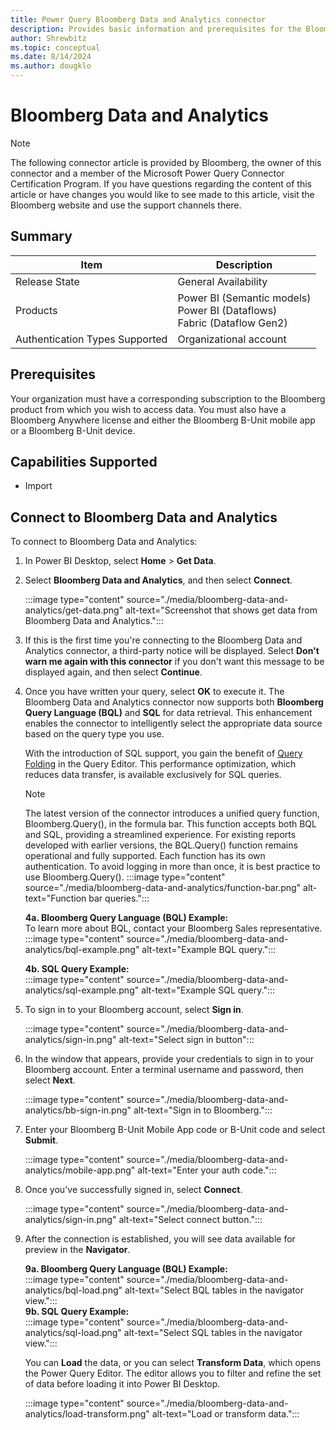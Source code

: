 ```yaml
---
title: Power Query Bloomberg Data and Analytics connector
description: Provides basic information and prerequisites for the Bloomberg Data and Analytics connector, descriptions of the optional input parameters, and discusses limitations and issues you might encounter.
author: Shrewbitz
ms.topic: conceptual
ms.date: 8/14/2024
ms.author: dougklo
---
```


# Bloomberg Data and Analytics

> [!NOTE]
>The following connector article is provided by Bloomberg, the owner of this connector and a member of the Microsoft Power Query Connector Certification Program. If you have questions regarding the content of this article or have changes you would like to see made to this article, visit the Bloomberg website and use the support channels there.

## Summary

| Item | Description |
| ---- | ----------- |
| Release State | General Availability |
| Products | Power BI (Semantic models)<br/>Power BI (Dataflows)<br/>Fabric (Dataflow Gen2) |
| Authentication Types Supported | Organizational account |

## Prerequisites

Your organization must have a corresponding subscription to the Bloomberg product from which you wish to access data. You must also have a Bloomberg Anywhere license and either the Bloomberg B-Unit mobile app or a Bloomberg B-Unit device.

## Capabilities Supported

* Import

## Connect to Bloomberg Data and Analytics

To connect to Bloomberg Data and Analytics:

1. In Power BI Desktop, select **Home** > **Get Data**.

2. Select **Bloomberg Data and Analytics**, and then select **Connect**.

   :::image type="content" source="./media/bloomberg-data-and-analytics/get-data.png" alt-text="Screenshot that shows get data from Bloomberg Data and Analytics.":::

3. If this is the first time you're connecting to the Bloomberg Data and Analytics connector, a third-party notice will be displayed. Select **Don't warn me again with this connector** if you don't want this message to be displayed again, and then select **Continue**.

4. Once you have written your query, select **OK** to execute it. The Bloomberg Data and Analytics connector now supports both **Bloomberg Query Language (BQL)** and **SQL** for data retrieval. This enhancement enables the connector to intelligently select the appropriate data source based on the query type you use.

   With the introduction of SQL support, you gain the benefit of [Query Folding](../query-folding-examples.md) in the Query Editor. This performance optimization, which reduces data transfer, is available exclusively for SQL queries.

   > [!NOTE]
   >The latest version of the connector introduces a unified query function, Bloomberg.Query(), in the formula bar. This function accepts both BQL and SQL, providing a streamlined experience. For existing reports developed with earlier versions, the BQL.Query() function remains operational and fully supported. Each function has its own authentication. To avoid logging in more than once, it is best practice to use Bloomberg.Query().
   :::image type="content" source="./media/bloomberg-data-and-analytics/function-bar.png" alt-text="Function bar queries.":::

   **4a. Bloomberg Query Language (BQL) Example:**\
    To learn more about BQL, contact your Bloomberg Sales representative.\
    :::image type="content" source="./media/bloomberg-data-and-analytics/bql-example.png" alt-text="Example BQL query.":::

    **4b. SQL Query Example:**\
    :::image type="content" source="./media/bloomberg-data-and-analytics/sql-example.png" alt-text="Example SQL query.":::

5. To sign in to your Bloomberg account, select **Sign in**.

   :::image type="content" source="./media/bloomberg-data-and-analytics/sign-in.png" alt-text="Select sign in button":::
6. In the window that appears, provide your credentials to sign in to your Bloomberg account. Enter a terminal username and password, then select **Next**.

    :::image type="content" source="./media/bloomberg-data-and-analytics/bb-sign-in.png" alt-text="Sign in to Bloomberg.":::

7. Enter your Bloomberg B-Unit Mobile App code or B-Unit code and select **Submit**.

    :::image type="content" source="./media/bloomberg-data-and-analytics/mobile-app.png" alt-text="Enter your auth code.":::

8. Once you've successfully signed in, select **Connect**.

   :::image type="content" source="./media/bloomberg-data-and-analytics/sign-in.png" alt-text="Select connect button.":::

9. After the connection is established, you will see data available for preview in the **Navigator**.

   **9a. Bloomberg Query Language (BQL) Example:**\
   :::image type="content" source="./media/bloomberg-data-and-analytics/bql-load.png" alt-text="Select BQL tables in the navigator view.":::\
   **9b. SQL Query Example:**\
   :::image type="content" source="./media/bloomberg-data-and-analytics/sql-load.png" alt-text="Select SQL tables in the navigator view.":::

   You can **Load** the data, or you can select **Transform Data**, which opens the Power Query Editor. The editor allows you to filter and refine the set of data before loading it into Power BI Desktop.

   :::image type="content" source="./media/bloomberg-data-and-analytics/load-transform.png" alt-text="Load or transform data.":::
